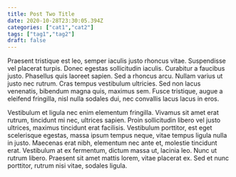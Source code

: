 ```yaml
---
title: Post Two Title
date: 2020-10-28T23:30:05.394Z
categories: ["cat1","cat2"]
tags: ["tag1","tag2"]
draft: false
---
```

Praesent tristique est leo, semper iaculis justo rhoncus vitae. Suspendisse vel placerat turpis. Donec egestas sollicitudin iaculis. Curabitur a faucibus justo. Phasellus quis laoreet sapien. Sed a rhoncus arcu. Nullam varius ut justo nec rutrum. Cras tempus vestibulum ultricies. Sed non lacus venenatis, bibendum magna quis, maximus sem. Fusce tristique, augue a eleifend fringilla, nisl nulla sodales dui, nec convallis lacus lacus in eros.

Vestibulum et ligula nec enim elementum fringilla. Vivamus sit amet erat rutrum, tincidunt mi nec, ultrices sapien. Proin sollicitudin libero vel justo ultrices, maximus tincidunt erat facilisis. Vestibulum porttitor, est eget scelerisque egestas, massa ipsum tempus neque, vitae tempus ligula nulla in justo. Maecenas erat nibh, elementum nec ante et, molestie tincidunt erat. Vestibulum at ex fermentum, dictum massa ut, lacinia leo. Nunc ut rutrum libero. Praesent sit amet mattis lorem, vitae placerat ex. Sed et nunc porttitor, rutrum nisi vitae, sodales ligula.